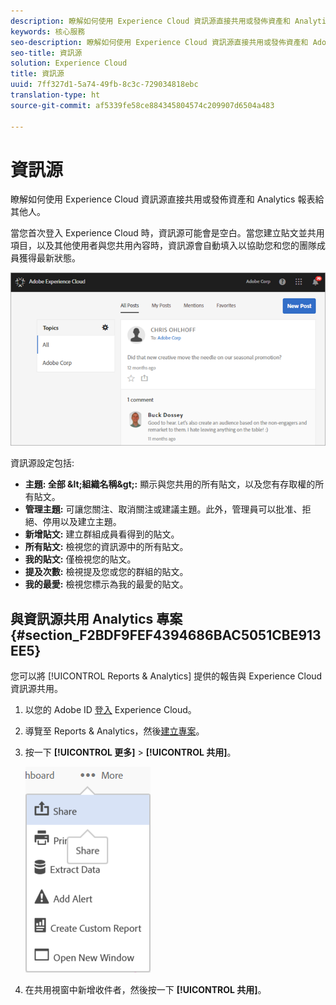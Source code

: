 ```yaml
---
description: 瞭解如何使用 Experience Cloud 資訊源直接共用或發佈資產和 Analytics 報表給其他人。
keywords: 核心服務
seo-description: 瞭解如何使用 Experience Cloud 資訊源直接共用或發佈資產和 Adobe Analytics 報表給其他人。
seo-title: 資訊源
solution: Experience Cloud
title: 資訊源
uuid: 7ff327d1-5a74-49fb-8c3c-729034818ebc
translation-type: ht
source-git-commit: af5339fe58ce884345804574c209907d6504a483

---
```



# 資訊源

瞭解如何使用 Experience Cloud 資訊源直接共用或發佈資產和 Analytics 報表給其他人。

當您首次登入 Experience Cloud 時，資訊源可能會是空白。當您建立貼文並共用項目，以及其他使用者與您共用內容時，資訊源會自動填入以協助您和您的團隊成員獲得最新狀態。

![](assets/posts.png)

資訊源設定包括:

* **主題: 全部 \&lt;組織名稱\&gt;:** 顯示與您共用的所有貼文，以及您有存取權的所有貼文。
* **管理主題:** 可讓您關注、取消關注或建議主題。此外，管理員可以批准、拒絕、停用以及建立主題。
* **新增貼文:** 建立群組成員看得到的貼文。
* **所有貼文:** 檢視您的資訊源中的所有貼文。
* **我的貼文:** 僅檢視您的貼文。
* **提及次數:** 檢視提及您或您的群組的貼文。
* **我的最愛:** 檢視您標示為我的最愛的貼文。

## 與資訊源共用 Analytics 專案 {#section_F2BDF9FEF4394686BAC5051CBE913EE5}

您可以將 [!UICONTROL Reports &amp; Analytics] 提供的報告與 Experience Cloud 資訊源共用。

1. 以您的 Adobe ID [登入](admin-getting-started/getting-started-experience-cloud.md#topic_AC564B6795334DE39359ADD87F52F2E0) Experience Cloud。

1. 導覽至 Reports &amp; Analytics，然後[建立專案](https://marketing.adobe.com/resources/help/zh_TW/analytics/analysis-workspace/freeform_overview.html)。

1. 按一下 **[!UICONTROL 更多]** &gt; **[!UICONTROL 共用]**。

   ![](assets/share_report.png)

1. 在共用視窗中新增收件者，然後按一下 **[!UICONTROL 共用]**。
